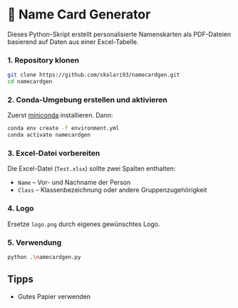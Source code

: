 # 🪪 Name Card Generator

Dieses Python-Skript erstellt personalisierte Namenskarten als PDF-Dateien basierend auf Daten aus einer Excel-Tabelle.

### 1. Repository klonen

```bash
git clone https://github.com/skolari93/namecardgen.git
cd namecardgen
```

### 2. Conda-Umgebung erstellen und aktivieren

Zuerst [miniconda](https://www.anaconda.com/docs/getting-started/miniconda/main) installieren. Dann:

```bash
conda env create -f environment.yml
conda activate namecardgen
```

### 3. Excel-Datei vorbereiten

Die Excel-Datei (`Test.xlsx`) sollte zwei Spalten enthalten:
- `Name` – Vor- und Nachname der Person
- `Class` – Klassenbezeichnung oder andere Gruppenzugehörigkeit

### 4. Logo

Ersetze `logo.png` durch eigenes gewünschtes Logo.

### 5. Verwendung

```bash
python .\namecardgen.py
```

## Tipps
- Gutes Papier verwenden